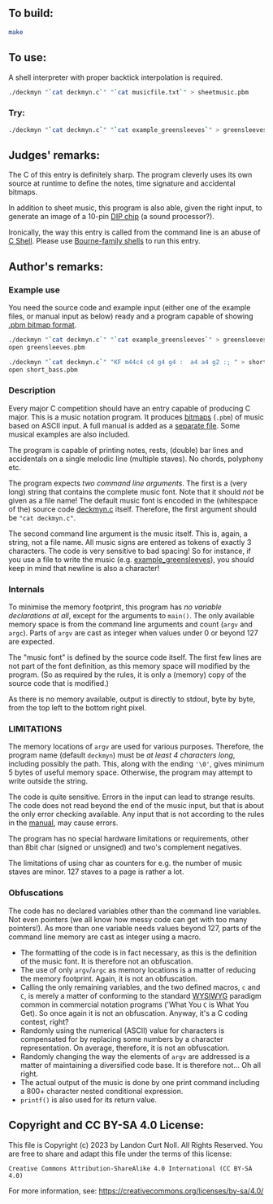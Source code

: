 ## To build:

```sh
make
```


## To use:

A shell interpreter with proper backtick interpolation is required.

```sh
./deckmyn "`cat deckmyn.c`" "`cat musicfile.txt`" > sheetmusic.pbm
```


### Try:

```sh
./deckmyn "`cat deckmyn.c`" "`cat example_greensleeves`" > greensleeves.pbm
```


## Judges' remarks:

The C of this entry is definitely sharp. The program cleverly uses its own
source at runtime to define the notes, time signature and accidental bitmaps.

In addition to sheet music, this program is also able, given the right input,
to generate an image of a 10-pin [DIP
chip](https://en.wikipedia.org/wiki/Dual_in-line_package) (a sound processor?).

Ironically, the way this entry is called from the command line is an abuse of [C
Shell](https://en.wikipedia.org/wiki/C_shell).
Please use [Bourne-family shells](https://en.wikipedia.org/wiki/Bourne_shell) to
run this entry.


## Author's remarks:

### Example use

You need the source code and example input (either one of the example files, or
manual input as below) ready and a program capable of showing [.pbm bitmap
format](https://en.wikipedia.org/wiki/Netpbm).

```sh
./deckmyn "`cat deckmyn.c`" "`cat example_greensleeves`" > greensleeves.pbm
open greensleeves.pbm
```

```sh
./deckmyn "`cat deckmyn.c`" "KF m44c4 c4 g4 g4 :  a4 a4 g2 :; " > short_bass.pbm
open short_bass.pbm
```

### Description

Every major C competition should have an entry capable of producing C major.
This is a music notation program. It produces
[bitmaps](https://en.wikipedia.org/wiki/Netpbm) (`.pbm`) of music based on ASCII
input. A full manual is added as a [separate file](deckmyn.md). Some musical
examples are also included.

The program is capable of printing notes, rests, (double) bar lines and
accidentals on a single melodic line (multiple staves). No chords, polyphony
etc.

The program expects *two command line arguments*. The first is a (very long)
string that contains the complete music font. Note that it should *not* be given
as a file name! The default music font is encoded in the (whitespace of the)
source code [deckmyn.c](deckmyn.c) itself. Therefore, the first argument should
be `"cat deckmyn.c"`.

The second command line argument is the music itself. This is, again, a string,
not a file name. All music signs are entered as tokens of exactly 3 characters.
The code is very sensitive to bad spacing! So for instance, if you use a file to
write the music (e.g. [example\_greensleeves](example_greensleeves)), you should
keep in mind that newline is also a character!

### Internals

To minimise the memory footprint, this program has *no variable declarations at
all*, except for the arguments to `main()`. The only available memory space is
from the command line arguments and count (`argv` and `argc`). Parts of `argv`
are cast as integer when values under 0 or beyond 127 are expected.

The "music font" is defined by the source code itself. The first few lines are
not part of the font definition, as this memory space will modified by the
program. (So as required by the rules, it is only a (memory) copy of the source
code that is modified.)

As there is no memory available, output is directly to stdout, byte by byte,
from the top left to the bottom right pixel.

### LIMITATIONS

The memory locations of `argv` are used for various purposes. Therefore, the
program name (default `deckmyn`) must be *at least 4 characters long*, including
possibly the path. This, along with the ending `'\0'`, gives minimum 5 bytes of
useful memory space. Otherwise, the program may attempt to write outside the
string.

The code is quite sensitive. Errors in the input can lead to strange results.
The code does not read beyond the end of the music input, but that is about the
only error checking available. Any input that is not according to the rules in
the [manual](deckmyn.md), may cause errors.

The program has no special hardware limitations or requirements, other than 8bit
char (signed or unsigned) and two's complement negatives.

The limitations of using char as counters for e.g. the number of music staves
are minor. 127 staves to a page is rather a lot.

### Obfuscations

The code has no declared variables other than the command line variables. Not
even pointers (we all know how messy code can get with too many pointers!). As
more than one variable needs values beyond 127, parts of the command line memory
are cast as integer using a macro.

- The formatting of the code is in fact necessary, as this is the definition of
the music font. It is therefore not an obfuscation.
- The use of only `argv`/`argc` as memory locations is a matter of reducing the
memory footprint. Again, it is not an obfuscation.
- Calling the only remaining variables, and the two defined macros, `c` and `C`,
is merely a matter of conforming to the standard
[WYSIWYG](https://en.wikipedia.org/wiki/WYSIWYG) paradigm common in commercial
notation programs ('What You `C` is What You Get). So once again it is not an
obfuscation. Anyway, it's a C coding contest, right?
- Randomly using the numerical (ASCII) value for characters is compensated for
by replacing some numbers by a character representation. On average, therefore,
it is not an obfuscation.
- Randomly changing the way the elements of `argv` are addressed is a matter of
maintaining a diversified code base. It is therefore not... Oh all right.
- The actual output of the music is done by one print command including a 800+
character nested conditional expression.
- `printf()` is also used for its return value.


## Copyright and CC BY-SA 4.0 License:

This file is Copyright (c) 2023 by Landon Curt Noll.  All Rights Reserved.
You are free to share and adapt this file under the terms of this license:

    Creative Commons Attribution-ShareAlike 4.0 International (CC BY-SA 4.0)

For more information, see: https://creativecommons.org/licenses/by-sa/4.0/
